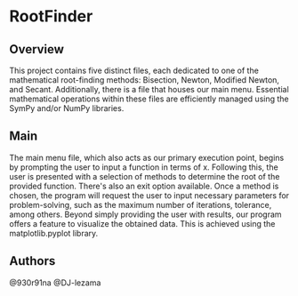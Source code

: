 # RootFinder

## Overview
This project contains five distinct files, each dedicated to one of the mathematical root-finding methods: Bisection, Newton, Modified Newton, and Secant. Additionally, there is a file that houses our main menu. Essential mathematical operations within these files are efficiently managed using the SymPy and/or NumPy libraries.

## Main

The main menu file, which also acts as our primary execution point, begins by prompting the user to input a function in terms of  x. Following this, the user is presented with a selection of methods to determine the root of the provided function. There's also an exit option available. Once a method is chosen, the program will request the user to input necessary parameters for problem-solving, such as the maximum number of iterations, tolerance, among others.
Beyond simply providing the user with results, our program offers a feature to visualize the obtained data. This is achieved using the matplotlib.pyplot library.

## Authors
@930r91na
@DJ-lezama

